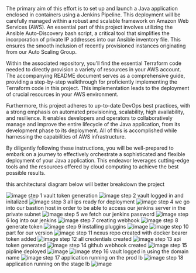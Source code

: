 The primary aim of this effort is to set up and launch a Java application enclosed in containers using a Jenkins Pipeline. This deployment will be carefully managed within a robust and scalable framework on Amazon Web Services (AWS). An essential part of this project involves utilizing the Ansible Auto-Discovery bash script, a critical tool that simplifies the incorporation of private IP addresses into our Ansible inventory file. This ensures the smooth inclusion of recently provisioned instances originating from our Auto Scaling Group.

Within the associated repository, you'll find the essential Terraform code needed to directly provision a variety of resources in your AWS account. The accompanying README document serves as a comprehensive guide, providing a step-by-step walkthrough for proficiently implementing the Terraform code in this project. This implementation leads to the deployment of crucial resources in your AWS environment.

Furthermore, this project adheres to up-to-date DevOps best practices, with a strong emphasis on automated provisioning, scalability, high availability, and resilience. It enables developers and operators to collaboratively manage and improve the entire lifecycle of the Java application, from its development phase to its deployment. All of this is accomplished while harnessing the capabilities of AWS infrastructure.

By diligently following these instructions, you will be well-prepared to embark on a journey to effectively orchestrate a sophisticated and flexible deployment of your Java application. This endeavor leverages cutting-edge tools and the resources offered by cloud computing to achieve the best possible results.

this architectural diagram below will better breakdown the project

![image](https://github.com/AMARACHICLOUDHIGHT/pet-adoption-ansible-auto-discovery-2023/assets/146545412/12c24fb6-88d5-4b86-9018-8b10574fd472)
step 1 vault token generation 
![image](https://github.com/Sophia-Ikwuneme/ansible-auto-discovery-project/assets/146546195/415d3294-4a78-47f6-b6bf-abc57948aa5c)
step 2 vault logged in and initalized
![image](https://github.com/Sophia-Ikwuneme/ansible-auto-discovery-project/assets/146546195/cf4e1de8-806d-47fb-96b5-e07edd30df51)
step 3 all ips ready for deployment 
![image](https://github.com/Sophia-Ikwuneme/ansible-auto-discovery-project/assets/146546195/14525014-bfb0-42ff-822d-8deea0ee08cf)
step 4 we go into our bastion host in order to be able to access our jenkins server in the private subnet 
![image](https://github.com/Sophia-Ikwuneme/ansible-auto-discovery-project/assets/146546195/3ac932e9-cc8b-46aa-9222-0e9a8c0a72cd)
step 5 we fetch our jenkins password 
![image](https://github.com/Sophia-Ikwuneme/ansible-auto-discovery-project/assets/146546195/51d0e27f-b3df-4a7a-ae9b-9cb6b7768d47)
step 6 log into our jenkins
![image](https://github.com/Sophia-Ikwuneme/ansible-auto-discovery-project/assets/146546195/c46e0f99-c6b4-4291-a829-7afda137add5)
step 7 creating webhook 
![image](https://github.com/Sophia-Ikwuneme/ansible-auto-discovery-project/assets/146546195/0f6a157f-01c0-40dd-8d0b-a3022aec56a4)
step 8 generate token 
![image](https://github.com/Sophia-Ikwuneme/ansible-auto-discovery-project/assets/146546195/f2be3d28-95e0-4ec4-89cd-f89db3bb7019)
step 9 installing pluggins
![image](https://github.com/Sophia-Ikwuneme/ansible-auto-discovery-project/assets/146546195/4a639d01-c879-47ff-bb38-868dc5ade455)
![image](https://github.com/Sophia-Ikwuneme/ansible-auto-discovery-project/assets/146546195/568958e8-79be-459d-9f44-45fd78419b03)
step 10 part for our version 
![image](https://github.com/Sophia-Ikwuneme/ansible-auto-discovery-project/assets/146546195/4ac232d6-71f1-41dd-9478-1f81efad5ec5)
step 11 nexus repo created with docker bearer token added
![image](https://github.com/Sophia-Ikwuneme/ansible-auto-discovery-project/assets/146546195/d284f8fc-6f1d-4eeb-81b9-df55e3fe3f94)
step 12 all credentials created
![image](https://github.com/Sophia-Ikwuneme/ansible-auto-discovery-project/assets/146546195/53fde520-1d05-4e71-8405-51727169c74f)
step 13 api token generated 
![image](https://github.com/Sophia-Ikwuneme/ansible-auto-discovery-project/assets/146546195/dd222878-2958-4b63-88f0-3e49d4a776a9)
step 14 github webhook created 
![image](https://github.com/Sophia-Ikwuneme/ansible-auto-discovery-project/assets/146546195/176b26f9-239a-4f65-aebd-d806dabc1b61)
step 15 pipline deployed 
![image](https://github.com/Sophia-Ikwuneme/ansible-auto-discovery-project/assets/146546195/0e9fe761-0970-45d5-a7ab-06d8110e4287)
![image](https://github.com/Sophia-Ikwuneme/ansible-auto-discovery-project/assets/146546195/b93db66a-7269-4d0f-b745-da49dc0d56e0)
step 16 vault logged in using the domain name 
![image](https://github.com/Sophia-Ikwuneme/ansible-auto-discovery-project/assets/146546195/7e823cad-7175-4253-a90c-52c7739fd9d5)
step 17 application running on the prod lb
![image](https://github.com/Sophia-Ikwuneme/ansible-auto-discovery-project/assets/146546195/337d599b-4495-4674-82fb-98d1af950bf9)
step 18 application running on the stage lb
![image](https://github.com/Sophia-Ikwuneme/ansible-auto-discovery-project/assets/146546195/4a2a6413-c318-4f67-9481-37122adac3cd)



